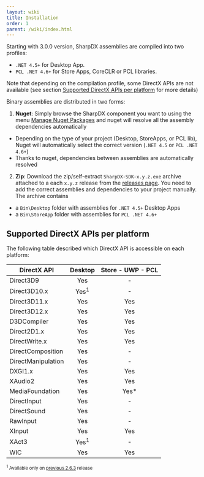```yaml
---
layout: wiki
title: Installation
order: 1
parent: /wiki/index.html
---
```

Starting with 3.0.0 version, SharpDX assemblies are compiled into two profiles:

- `.NET 4.5+` for Desktop App.
- `PCL .NET 4.6+` for Store Apps, CoreCLR or PCL libraries.

Note that depending on the compilation profile, some DirectX APIs are not available (see section [Supported DirectX APIs per platform]() for more details)

Binary assemblies are distributed in two forms:

1. **Nuget**: Simply browse the SharpDX component you want to using the menu [Manage Nuget Packages](http://docs.nuget.org/docs/start-here/managing-nuget-packages-using-the-dialog) and nuget will resolve all the assembly dependencies automatically
  - Depending on the type of your project (Desktop, StoreApps, or PCL lib), Nuget will automatically select the correct version (`.NET 4.5` or `PCL .NET 4.6+`)
  - Thanks to nuget, dependencies between assemblies are automatically resolved
2. **Zip**: Download the zip/self-extract `SharpDX-SDK-x.y.z.exe` archive attached to a each `x.y.z` release from the [releases page](https://github.com/sharpdx/SharpDX/releases).
  You need to add the correct assemblies and dependencies to your project manually.
  The archive contains
  - a `Bin\Desktop` folder with assemblies for `.NET 4.5+` Desktop Apps
  - a `Bin\StoreApp` folder with assemblies for `PCL .NET 4.6+` 
  

## Supported DirectX APIs per platform

The following table described which DirectX API is accessible on each platform:


| DirectX API      |    Desktop     |   Store - UWP - PCL   |
|------------------|:--------------:|:-------------:|
|Direct3D9         |      Yes       |      -        |
|Direct3D10.x      |      Yes<sup>1</sup>       |      -        |
|Direct3D11.x      |      Yes       |     Yes       |
|Direct3D12.x      |      Yes       |     Yes       |
|D3DCompiler       |      Yes       |     Yes       |
|Direct2D1.x       |      Yes       |     Yes       |
|DirectWrite.x     |      Yes       |     Yes       |
|DirectComposition |      Yes       |      -        |
|DirectManipulation|      Yes       |      -        |
|DXGI1.x           |      Yes       |     Yes       |
|XAudio2           |      Yes       |     Yes       |
|MediaFoundation   |      Yes       |     Yes*      |
|DirectInput       |      Yes       |      -        |
|DirectSound       |      Yes       |      -        |
|RawInput          |      Yes       |      -        |
|XInput            |      Yes       |     Yes       |
|XAct3             |      Yes<sup>1</sup>       |      -        |
|WIC               |      Yes       |     Yes       |

<sub><sup>1</sup> Available only on [previous 2.6.3](https://github.com/sharpdx/SharpDX/releases/tag/2.6.3) release</sub>
